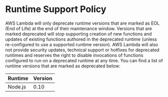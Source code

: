 # Runtime Support Policy<a name="runtime-support-policy"></a>

AWS Lambda will only deprecate runtime versions that are marked as EOL \(End of Life\) at the end of their maintenance window\. Versions that are marked deprecated will stop supporting creation of new functions and updates of existing functions authored in the deprecated runtime \(unless re\-configured to use a supported runtime version\)\. AWS Lambda will also not provide security updates, technical support or hotfixes for deprecated runtimes and reserves the right to disable invocations of functions configured to run on a deprecated runtime at any time\. You can find a list of runtime versions that are marked as deprecated below:


| Runtime | Version | 
| --- | --- | 
| Node\.js |  0\.10  | 